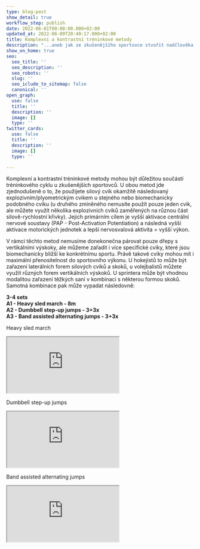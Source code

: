 ```yaml
---
type: blog-post
show_detail: true
workflow_step: publish
date: 2022-06-01T00:00:00.000+02:00
updated_at: 2022-06-09T20:49:17.000+02:00
title: Komplexní a kontrastní tréninkové metody
description: "...aneb jak ze zkušenějšího sportovce stvořit nadčlověka."
show_on_home: true
seo:
  seo_title: ''
  seo_description: ''
  seo_robots: ''
  slug: ''
  seo_iclude_to_sitemap: false
  canonical: ''
open_graph:
  use: false
  title: ''
  description: ''
  image: []
  type: ''
twitter_cards:
  use: false
  title: ''
  description: ''
  image: []
  type: ''

---
```

Komplexní a kontrastní tréninkové metody mohou být důležitou součástí tréninkového cyklu u zkušenějších sportovců. U obou metod jde zjednodušeně o to, že použijete silový cvik okamžitě následovaný explozivním/plyometrickým cvikem u stejného nebo biomechanicky podobného cviku (u druhého zmíněného nemusíte použít pouze jeden cvik, ale můžete využít několika explozivních cviků zaměřených na různou část silově-rychlostní křivky). Jejich primárním cílem je vyšší aktivace centrální nervové soustavy (PAP - Post-Activation Potentiation) a následná vyšší aktivace motorických jednotek a lepší nervosvalová aktivita = vyšší výkon.

V rámci těchto metod nemusíme donekonečna párovat pouze dřepy s vertikálními výskoky, ale můžeme zařadit i více specifické cviky, které jsou biomechanicky bližší ke konkrétnímu sportu. Právě takové cviky mohou mít i maximální přenositelnost do sportovního výkonu. U hokejistů to může být zařazení laterálních forem silových cviků a skoků, u volejbalistů můžete využít různých forem vertikálních výskoků. U sprintera může být vhodnou modalitou zařazení těžkých saní v kombinaci s některou formou skoků. Samotná kombinace pak může vypadat následovně:

**3-4 sets**  
**A1  - Heavy sled march - 8m  
A2  - Dumbbell step-up jumps - 3+3x  
A3  - Band assisted alternating jumps - 3+3x**

Heavy sled march

<div class="embed-responsive embed-responsive-16by9"><iframe class="embed-responsive-item" src="https://www.youtube.com/embed/AFA57YJlUbA" allowfullscreen></iframe></div>

Dumbbell step-up jumps

<div class="embed-responsive embed-responsive-16by9"><iframe class="embed-responsive-item" src="https://www.youtube.com/embed/YOqeNqbX4eA" allowfullscreen></iframe></div>

Band assisted alternating jumps

<div class="embed-responsive embed-responsive-16by9"><iframe class="embed-responsive-item" src="https://www.youtube.com/embed/k8VcAl2llqw" allowfullscreen></iframe></div>